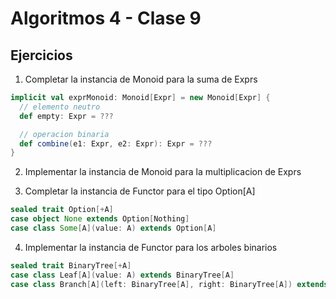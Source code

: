 # Algoritmos 4 - Clase 9

## Ejercicios

1. Completar la instancia de Monoid para la suma de Exprs
```scala
implicit val exprMonoid: Monoid[Expr] = new Monoid[Expr] {
  // elemento neutro 
  def empty: Expr = ???

  // operacion binaria
  def combine(e1: Expr, e2: Expr): Expr = ???
}
```
2. Implementar la instancia de Monoid para la multiplicacion de Exprs

3. Completar la instancia de Functor para el tipo Option[A]
```scala
sealed trait Option[+A]
case object None extends Option[Nothing]
case class Some[A](value: A) extends Option[A]
```

4. Implementar la instancia de Functor para los arboles binarios
```scala
sealed trait BinaryTree[+A]
case class Leaf[A](value: A) extends BinaryTree[A]
case class Branch[A](left: BinaryTree[A], right: BinaryTree[A]) extends BinaryTree[A]
```